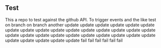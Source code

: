 ## Test

This a repo to test against the github API. To trigger events and the like
test
on branch
on branch
another
update
update
update
update
update
update
update
update
update
update
update
update
update
update
update
update
update
update
update
update
update
update
update
update
update
update
update
update
update
update
update
fail
fail
fail
fail
fail
fail
